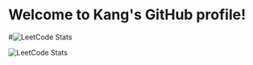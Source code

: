 # Welcome to Kang's GitHub profile! 

#![LeetCode Stats](https://leetcard.jacoblin.cool/CJKang0601?theme=wtf&font=ABeeZee&ext=heatmap)

![LeetCode Stats](https://leetcard.jacoblin.cool/CJKang0601)

